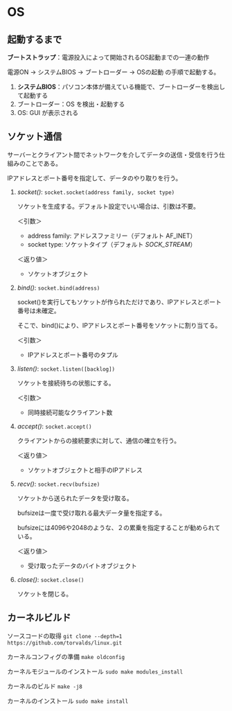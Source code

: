 # OS

## 起動するまで

**ブートストラップ**：電源投入によって開始されるOS起動までの一連の動作

電源ON → システムBIOS → ブートローダー → OSの起動 の手順で起動する。

1. **システムBIOS**：パソコン本体が備えている機能で、ブートローダーを検出して起動する
2. ブートローダー：OS を検出・起動する
3. OS: GUI が表示される

## ソケット通信

サーバーとクライアント間でネットワークを介してデータの送信・受信を行う仕組みのことである。

IPアドレスとポート番号を指定して、データのやり取りを行う。

1. *socket()*: `socket.socket(address family, socket type)`

    ソケットを生成する。デフォルト設定でいい場合は、引数は不要。

    ＜引数＞
    - address family: アドレスファミリー（デフォルト AF_INET）
    - socket type: ソケットタイプ（デフォルト *SOCK_STREAM*）

    ＜返り値＞
    - ソケットオブジェクト

2. *bind()*: `socket.bind(address)`

    socket()を実行してもソケットが作られただけであり、IPアドレスとポート番号は未確定。

    そこで、bind()により、IPアドレスとポート番号をソケットに割り当てる。

    ＜引数＞
    - IPアドレスとポート番号のタプル

3. *listen()*: `socket.listen([backlog])`

    ソケットを接続待ちの状態にする。

    ＜引数＞
    - 同時接続可能なクライアント数

4. *accept()*: `socket.accept()`

    クライアントからの接続要求に対して、通信の確立を行う。

    ＜返り値＞
    - ソケットオブジェクトと相手のIPアドレス

5. *recv()*: `socket.recv(bufsize)`

    ソケットから送られたデータを受け取る。

    bufsizeは一度で受け取れる最大データ量を指定する。

    bufsizeには4096や2048のような、２の累乗を指定することが勧められている。

    ＜返り値＞
    - 受け取ったデータのバイトオブジェクト

6. *close()*: `socket.close()`

    ソケットを閉じる。

## カーネルビルド

ソースコードの取得
`git clone --depth=1 https://github.com/torvalds/linux.git`

カーネルコンフィグの準備
`make oldconfig`

カーネルモジュールのインストール
`sudo make modules_install`

カーネルのビルド
`make -j8`

カーネルのインストール
`sudo make install`
